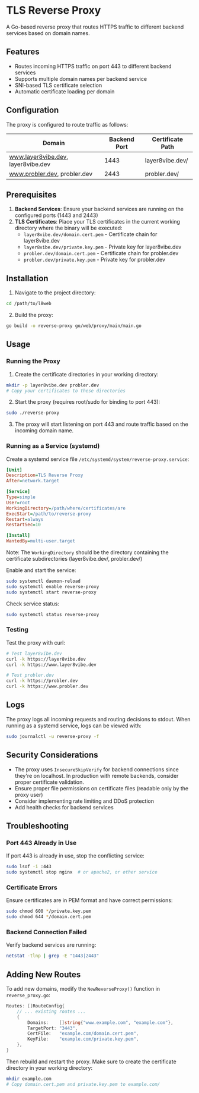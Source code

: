 # TLS Reverse Proxy

A Go-based reverse proxy that routes HTTPS traffic to different backend services based on domain names.

## Features

- Routes incoming HTTPS traffic on port 443 to different backend services
- Supports multiple domain names per backend service
- SNI-based TLS certificate selection
- Automatic certificate loading per domain

## Configuration

The proxy is configured to route traffic as follows:

| Domain | Backend Port | Certificate Path |
|--------|--------------|------------------|
| www.layer8vibe.dev, layer8vibe.dev | 1443 | layer8vibe.dev/ |
| www.probler.dev, probler.dev | 2443 | probler.dev/ |

## Prerequisites

1. **Backend Services**: Ensure your backend services are running on the configured ports (1443 and 2443)
2. **TLS Certificates**: Place your TLS certificates in the current working directory where the binary will be executed:
   - `layer8vibe.dev/domain.cert.pem` - Certificate chain for layer8vibe.dev
   - `layer8vibe.dev/private.key.pem` - Private key for layer8vibe.dev
   - `probler.dev/domain.cert.pem` - Certificate chain for probler.dev
   - `probler.dev/private.key.pem` - Private key for probler.dev

## Installation

1. Navigate to the project directory:
```bash
cd /path/to/l8web
```

2. Build the proxy:
```bash
go build -o reverse-proxy go/web/proxy/main/main.go
```

## Usage

### Running the Proxy

1. Create the certificate directories in your working directory:
```bash
mkdir -p layer8vibe.dev probler.dev
# Copy your certificates to these directories
```

2. Start the proxy (requires root/sudo for binding to port 443):
```bash
sudo ./reverse-proxy
```

3. The proxy will start listening on port 443 and route traffic based on the incoming domain name.

### Running as a Service (systemd)

Create a systemd service file `/etc/systemd/system/reverse-proxy.service`:

```ini
[Unit]
Description=TLS Reverse Proxy
After=network.target

[Service]
Type=simple
User=root
WorkingDirectory=/path/where/certificates/are
ExecStart=/path/to/reverse-proxy
Restart=always
RestartSec=10

[Install]
WantedBy=multi-user.target
```

Note: The `WorkingDirectory` should be the directory containing the certificate subdirectories (layer8vibe.dev/, probler.dev/)

Enable and start the service:
```bash
sudo systemctl daemon-reload
sudo systemctl enable reverse-proxy
sudo systemctl start reverse-proxy
```

Check service status:
```bash
sudo systemctl status reverse-proxy
```

### Testing

Test the proxy with curl:
```bash
# Test layer8vibe.dev
curl -k https://layer8vibe.dev
curl -k https://www.layer8vibe.dev

# Test probler.dev
curl -k https://probler.dev
curl -k https://www.probler.dev
```

## Logs

The proxy logs all incoming requests and routing decisions to stdout. When running as a systemd service, logs can be viewed with:
```bash
sudo journalctl -u reverse-proxy -f
```

## Security Considerations

- The proxy uses `InsecureSkipVerify` for backend connections since they're on localhost. In production with remote backends, consider proper certificate validation.
- Ensure proper file permissions on certificate files (readable only by the proxy user)
- Consider implementing rate limiting and DDoS protection
- Add health checks for backend services

## Troubleshooting

### Port 443 Already in Use
If port 443 is already in use, stop the conflicting service:
```bash
sudo lsof -i :443
sudo systemctl stop nginx  # or apache2, or other service
```

### Certificate Errors
Ensure certificates are in PEM format and have correct permissions:
```bash
sudo chmod 600 */private.key.pem
sudo chmod 644 */domain.cert.pem
```

### Backend Connection Failed
Verify backend services are running:
```bash
netstat -tlnp | grep -E "1443|2443"
```

## Adding New Routes

To add new domains, modify the `NewReverseProxy()` function in `reverse_proxy.go`:

```go
Routes: []RouteConfig{
    // ... existing routes ...
    {
        Domains:    []string{"www.example.com", "example.com"},
        TargetPort: "3443",
        CertFile:   "example.com/domain.cert.pem",
        KeyFile:    "example.com/private.key.pem",
    },
}
```

Then rebuild and restart the proxy. Make sure to create the certificate directory in your working directory:
```bash
mkdir example.com
# Copy domain.cert.pem and private.key.pem to example.com/
```